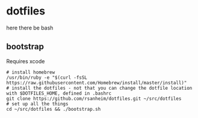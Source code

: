 # dotfiles

here there be bash

## bootstrap

Requires xcode

```
# install homebrew
/usr/bin/ruby -e "$(curl -fsSL https://raw.githubusercontent.com/Homebrew/install/master/install)"
# install the dotfiles - not that you can change the dotfile location with $DOTFILES_HOME, defined in .bashrc
git clone https://github.com/rsanheim/dotfiles.git ~/src/dotfiles
# set up all the things
cd ~/src/dotfiles && ./bootstrap.sh
```
